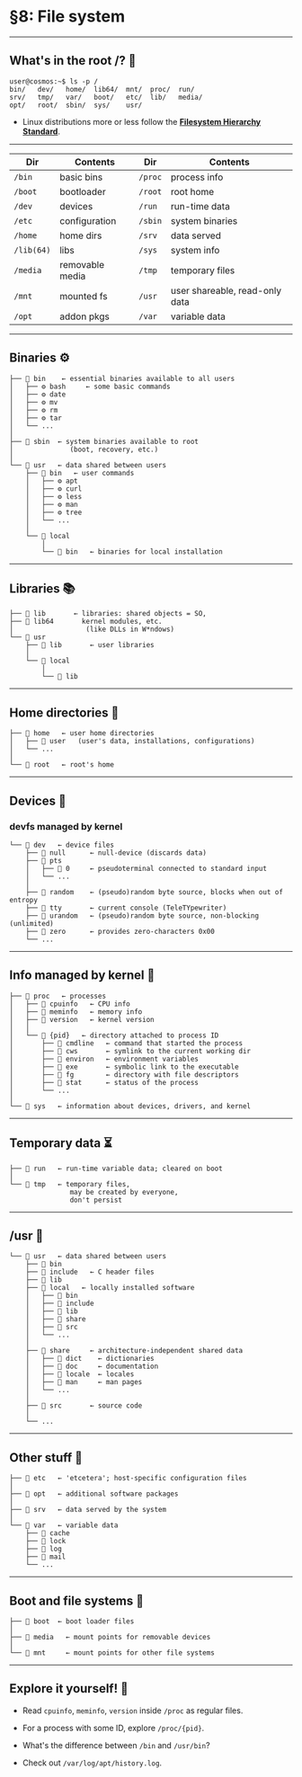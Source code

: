 # §8: File system

---

## What's in the root /? 🤨

```
user@cosmos:~$ ls -p /
bin/   dev/   home/  lib64/  mnt/  proc/  run/
srv/   tmp/   var/   boot/   etc/  lib/   media/
opt/   root/  sbin/  sys/    usr/
```

- Linux distributions more or less follow the
  **[Filesystem Hierarchy Standard](https://refspecs.linuxfoundation.org/FHS_3.0/fhs/index.html)**.

---

| Dir        | Contents        | Dir     | Contents                       |
|------------|-----------------|---------|--------------------------------|
| `/bin`     | basic bins      | `/proc` | process info                   |
| `/boot`    | bootloader      | `/root` | root home                      |
| `/dev`     | devices         | `/run`  | run-time data                  |
| `/etc`     | configuration   | `/sbin` | system binaries                |
| `/home`    | home dirs       | `/srv`  | data served                    |
| `/lib(64)` | libs            | `/sys`  | system info                    |
| `/media`   | removable media | `/tmp`  | temporary files                |
| `/mnt`     | mounted fs      | `/usr`  | user shareable, read-only data |
| `/opt`     | addon pkgs      | `/var`  | variable data                  |

---

## Binaries ⚙

```
├── 📂 bin    ← essential binaries available to all users
│   ├── ⚙ bash     ← some basic commands
│   ├── ⚙ date
│   ├── ⚙ mv
│   ├── ⚙ rm
│   ├── ⚙ tar
│   └── ...     
│
├── 📁 sbin  ← system binaries available to root
│              (boot, recovery, etc.)
│
└── 📂 usr   ← data shared between users
    ├── 📂 bin   ← user commands
    │   ├── ⚙ apt
    │   ├── ⚙ curl
    │   ├── ⚙ less
    │   ├── ⚙ man
    │   ├── ⚙ tree
    │   └── ...
    │
    └── 📂 local
        │
        └── 📁 bin   ← binaries for local installation
```

---

## Libraries 📚

```
├── 📁 lib       ← libraries: shared objects = SO,
├── 📁 lib64       kernel modules, etc.
│                  (like DLLs in W*ndows)
└── 📂 usr
    ├── 📁 lib       ← user libraries
    │
    └── 📂 local
        │
        └── 📁 lib
```

---

## Home directories 🏡

```
├── 📂 home   ← user home directories
│   ├── 📁 user   (user's data, installations, configurations)
│   └── ...
│
└── 📁 root   ← root's home
```

---

## Devices 🌟

### devfs managed by kernel

```
└── 📂 dev   ← device files
    ├── 🌟 null      ← null-device (discards data)
    ├── 📂 pts
    │   ├── 🌟 0     ← pseudoterminal connected to standard input
    │   └── ...
    │
    ├── 🌟 random    ← (pseudo)random byte source, blocks when out of entropy
    ├── 🌟 tty       ← current console (TeleTYpewriter)
    ├── 🌟 urandom   ← (pseudo)random byte source, non-blocking (unlimited)
    ├── 🌟 zero      ← provides zero-characters 0x00
    └── ...
```

---

## Info managed by kernel 📝

```
├── 📂 proc   ← processes
│   ├── 📝 cpuinfo   ← CPU info
│   ├── 📝 meminfo   ← memory info
│   ├── 📝 version   ← kernel version
│   │
│   └── 📂 {pid}   ← directory attached to process ID
│       ├── 📝 cmdline   ← command that started the process
│       ├── 📝 cws       ← symlink to the current working dir
│       ├── 📝 environ   ← environment variables
│       ├── 📝 exe       ← symbolic link to the executable
│       ├── 📝 fg        ← directory with file descriptors
│       ├── 📝 stat      ← status of the process
│       └── ...
│
└── 📁 sys   ← information about devices, drivers, and kernel
```

---

## Temporary data ⏳

```
├── 📁 run   ← run-time variable data; cleared on boot
│
└── 📁 tmp   ← temporary files,
               may be created by everyone,
               don't persist
```

---

## /usr 👥

```
└── 📂 usr   ← data shared between users
    ├── 📁 bin
    ├── 📁 include   ← C header files
    ├── 📁 lib
    ├── 📂 local   ← locally installed software
    │   ├── 📁 bin
    │   ├── 📁 include
    │   ├── 📁 lib
    │   ├── 📁 share
    │   ├── 📁 src
    │   └── ...
    │
    ├── 📂 share     ← architecture-independent shared data
    │   ├── 📁 dict    ← dictionaries
    │   ├── 📁 doc     ← documentation
    │   ├── 📁 locale  ← locales
    │   ├── 📁 man     ← man pages
    │   └── ...
    │
    ├── 📁 src       ← source code
    │
    └── ...
```

---

## Other stuff 🔮

```
├── 📁 etc   ← 'etcetera'; host-specific configuration files
│
├── 📁 opt   ← additional software packages
│
├── 📁 srv   ← data served by the system
│
└── 📂 var   ← variable data
    ├── 📁 cache
    ├── 📁 lock
    ├── 📁 log
    ├── 📁 mail
    └── ...
```

---

## Boot and file systems 🤖

```
├── 📁 boot  ← boot loader files
│
├── 📁 media   ← mount points for removable devices
│
└── 📁 mnt     ← mount points for other file systems
```

---

## Explore it yourself! 💪

- Read `cpuinfo`, `meminfo`, `version` inside `/proc` as regular files.

- For a process with some ID, explore `/proc/{pid}`.

- What's the difference between `/bin` and `/usr/bin`?

- Check out `/var/log/apt/history.log`.
